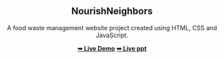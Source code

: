 <h2 align="center">NourishNeighbors</h2>
<div align="center">
<p>A food waste management website project created using HTML, CSS and JavaScript.</p>
<a href="http://127.0.0.1:5501/index.html" target="_blank"><strong>➥ Live Demo</strong></a>
<a href="https://github.com/PretoriusPratik/NourishNeighbors/files/13533593/lifestyles.pptx" target="_blank"><strong>➥ Live ppt</strong></a>
</div> <br/><br/>

